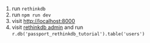 1. run `rethinkdb`
2. run `npm run dev`
3. visit [http://localhost:8000](http://localhost:8000)
4. visit [rethinkdb admin](http://localhost:8080/#dataexplorer) and run `r.db('passport_rethinkdb_tutorial').table('users')`
